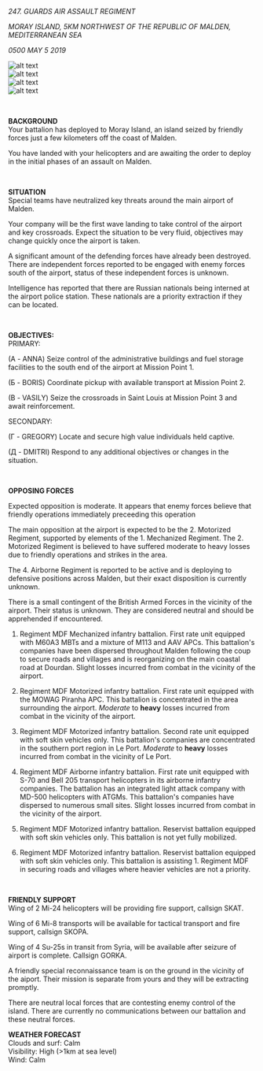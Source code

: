 *247. GUARDS AIR ASSAULT REGIMENT*

*MORAY ISLAND, 5KM NORTHWEST OF THE REPUBLIC OF MALDEN, MEDITERRANEAN SEA*

*0500 MAY 5 2019*

![alt text](https://github.com/WulfyWulf/CLIMB-MOUNT-OLYMPUS/blob/master/MISSION-00/m01.PNG "m01")
<br />
![alt text](https://github.com/WulfyWulf/CLIMB-MOUNT-OLYMPUS/blob/master/MISSION-01/m01a.PNG "m01a")
<br />
![alt text](https://github.com/WulfyWulf/CLIMB-MOUNT-OLYMPUS/blob/master/MISSION-01/m01b.PNG "m01b")
<br />
![alt text](https://github.com/WulfyWulf/CLIMB-MOUNT-OLYMPUS/blob/master/MISSION-01/m01c.PNG "m01c")

<br />

**BACKGROUND**
<br />
Your battalion has deployed to Moray Island, an island seized by friendly forces just a few kilometers off the coast of Malden. 

You have landed with your helicopters and are awaiting the order to deploy in the initial phases of an assault on Malden.

<br />

**SITUATION**
<br />
Special teams have neutralized key threats around the main airport of Malden.

Your company will be the first wave landing to take control of the airport and key crossroads. Expect the situation to be very fluid, objectives may change quickly once the airport is taken.

A significant amount of the defending forces have already been destroyed. There are independent forces reported to be engaged with enemy forces south of the airport, status of these independent forces is unknown.

Intelligence has reported that there are Russian nationals being interned at the airport police station. These nationals are a priority extraction if they can be located.

<br />

**OBJECTIVES:**
<br />
PRIMARY: <br>

(А - ANNA) Seize control of the administrative buildings and fuel storage facilities to the south end of the airport at Mission Point 1.

(Б - BORIS) Coordinate pickup with available transport at Mission Point 2.

(В - VASILY) Seize the crossroads in Saint Louis at Mission Point 3 and await reinforcement.

SECONDARY: <br>

(Г - GREGORY) Locate and secure high value individuals held captive.

(Д - DMITRI) Respond to any additional objectives or changes in the situation.



<br />

**OPPOSING FORCES**
<br />

Expected opposition is moderate. It appears that enemy forces believe that friendly operations immediately preceeding this operation 

The main opposition at the airport is expected to be the 2. Motorized Regiment, supported by elements of the 1. Mechanized Regiment. The 2. Motorized Regiment is believed to have suffered moderate to heavy losses due to friendly operations and strikes in the area.

The 4. Airborne Regiment is reported to be active and is deploying to defensive positions across Malden, but their exact disposition is currently unknown.

There is a small contingent of the British Armed Forces in the vicinity of the airport. Their status is unknown. They are considered neutral and should be apprehended if encountered.

1. Regiment MDF Mechanized infantry battalion. First rate unit equipped with M60A3 MBTs and a mixture of M113 and AAV APCs. This battalion's companies have been dispersed throughout Malden following the coup to secure roads and villages and is reorganizing on the main coastal road at Dourdan. Slight losses incurred from combat in the vicinity of the airport.<br>

2. Regiment MDF Motorized infantry battalion. First rate unit equipped with the MOWAG Piranha APC. This battalion is concentrated in the area surrounding the airport. *Moderate* to **heavy** losses incurred from combat in the vicinity of the airport.<br>

3. Regiment MDF Motorized infantry battalion. Second rate unit equipped with soft skin vehicles only. This battalion's companies are concentrated in the southern port region in Le Port. *Moderate* to **heavy** losses incurred from combat in the vicinity of Le Port.<br>

4. Regiment MDF Airborne infantry battalion. First rate unit equipped with S-70 and Bell 205 transport helicopters in its airborne infantry companies. The battalion has an integrated light attack company with MD-500 helicopters with ATGMs. This battalion's companies have dispersed to numerous small sites. Slight losses incurred from combat in the vicinity of the airport.<br>

5. Regiment MDF Motorized infantry battalion. Reservist battalion equipped with soft skin vehicles only. This battalion is not yet fully mobilized.<br>

6. Regiment MDF Motorized infantry battalion. Reservist battalion equipped with soft skin vehicles only. This battalion is assisting 1. Regiment MDF in securing roads and villages where heavier vehicles are not a priority.

<br />

**FRIENDLY SUPPORT**
<br />
Wing of 2 Mi-24 helicopters will be providing fire support, callsign SKAT.

Wing of 6 Mi-8 transports will be available for tactical transport and fire support, callsign SKOPA.

Wing of 4 Su-25s in transit from Syria, will be available after seizure of airport is complete. Callsign GORKA.

A friendly special reconnaissance team is on the ground in the vicinity of the aiport. Their mission is separate from yours and they will be extracting promptly.

There are neutral local forces that are contesting enemy control of the island. There are currently no communications between our battalion and these neutral forces.
<br />

**WEATHER FORECAST**
<br />
Clouds and surf: Calm
<br />
Visibility: High (>1km at sea level)
<br />
Wind: Calm
